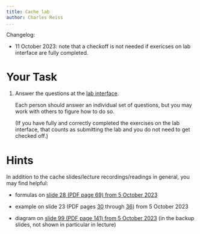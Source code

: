 ```yaml
---
title: Cache lab
author: Charles Reiss
...
```


<div class="changelog">
Changelog:

*  11 October 2023: note that a checkoff is not needed if exericses on lab interface are fully completed.
</div>

# Your Task

1.  Answer the questions at the [lab interface](https://kytos02.cs.virginia.edu/cs3130-spring2023/cachelab.php).

    Each person should answer an individual set of questions, but you may work with others to figure how to do
    so.

    (If you have fully and correctly completed the exercises on the lab interface, that counts
    as submitting the lab and you do not need to get checked off.)


# Hints

In addition to the cache slides/lecture recordings/readings in general, you may find helpful:


*  formulas on [slide 28 (PDF page 69) from 5 October 2023](https://www.cs.virginia.edu/~cr4bd/3130/F2023/slides/20231005-slides.pdf#page=43)

*  example on slide 23 (PDF pages [30](https://www.cs.virginia.edu/~cr4bd/3130/F2023/slides/20231005-slides.pdf#page=30) through [36](https://www.cs.virginia.edu/~cr4bd/3130/F2023/slides/20231005-slides.pdf#page=30))
    from 5 October 2023

*  diagram on [slide 99 (PDF page 141) from 5 October 2023](https://www.cs.virginia.edu/~cr4bd/3130/F2023/slides/20231005-slides.pdf#page=141)
    (in the backup slides, not shown in particular in lecture)
